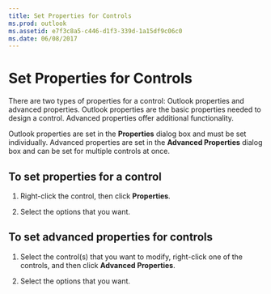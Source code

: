 ```yaml
---
title: Set Properties for Controls
ms.prod: outlook
ms.assetid: e7f3c8a5-c446-d1f3-339d-1a15df9c06c0
ms.date: 06/08/2017
---
```



# Set Properties for Controls

There are two types of properties for a control: Outlook properties and advanced properties. Outlook properties are the basic properties needed to design a control. Advanced properties offer additional functionality.

Outlook properties are set in the  **Properties** dialog box and must be set individually. Advanced properties are set in the **Advanced Properties** dialog box and can be set for multiple controls at once.

## To set properties for a control


1. Right-click the control, then click  **Properties**. 
    
2. Select the options that you want.
    

## To set advanced properties for controls


1. Select the control(s) that you want to modify, right-click one of the controls, and then click  **Advanced Properties**. 
    
2. Select the options that you want.
    

